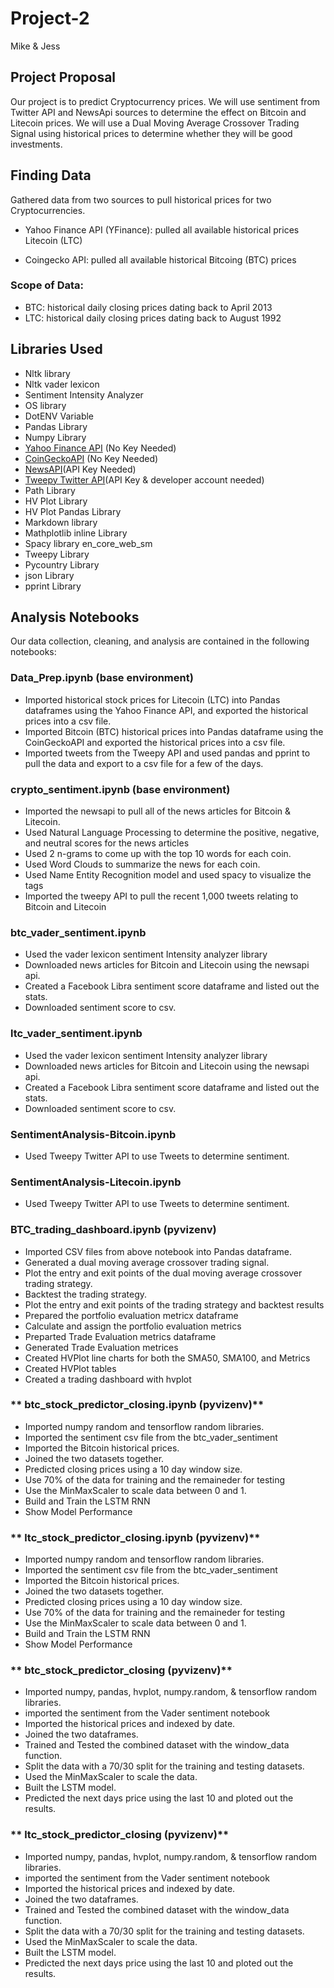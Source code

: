 # Project-2
Mike & Jess
## Project Proposal
Our project is to predict Cryptocurrency prices. We will use sentiment from Twitter API and NewsApi sources to determine the effect on Bitcoin and Litecoin prices. We will use a Dual Moving Average Crossover Trading Signal using historical prices to determine whether they will be good investments.

## Finding Data
Gathered data from two sources to pull historical prices for two Cryptocurrencies.

- Yahoo Finance API (YFinance): pulled all available historical prices Litecoin (LTC)

- Coingecko API: pulled all available historical Bitcoing (BTC) prices

### **Scope of Data:**
- BTC: historical daily closing prices dating back to April 2013
- LTC: historical daily closing prices dating back to August 1992

## **Libraries Used**

- Nltk library
- Nltk vader lexicon
- Sentiment Intensity Analyzer
- OS library
- DotENV Variable
- Pandas Library
- Numpy Library
- [Yahoo Finance API](https://pypi.org/project/yahoo-finance/) (No Key Needed)
- [CoinGeckoAPI](https://github.com/man-c/pycoingecko) (No Key Needed)
- [NewsAPI](https://newsapi.org/docs)(API Key Needed)
- [Tweepy Twitter API](https://developer.twitter.com/en/docs/twitter-api/tools-and-libraries)(API Key & developer account needed)
- Path Library
- HV Plot Library
- HV Plot Pandas Library
- Markdown library
- Mathplotlib inline Library
- Spacy library en_core_web_sm
- Tweepy Library
- Pycountry Library
- json Library
- pprint Library

## **Analysis Notebooks**
Our data collection, cleaning, and analysis are contained in the following notebooks:

### **Data_Prep.ipynb (base environment)** 
- Imported historical stock prices for Litecoin (LTC) into Pandas dataframes using the Yahoo Finance API, and exported the historical prices into a csv file.
- Imported Bitcoin (BTC) historical prices into Pandas dataframe using the CoinGeckoAPI and exported the historical prices into a csv file.
- Imported tweets from the Tweepy API and used pandas and pprint to pull the data and export to a csv file for a few of the days.

### **crypto_sentiment.ipynb (base environment)**
- Imported the newsapi to pull all of the news articles for Bitcoin & Litecoin.
- Used Natural Language Processing to determine the positive, negative, and neutral scores for the news articles
- Used 2 n-grams to come up with the top 10 words for each coin.
- Used Word Clouds to summarize the news for each coin.
- Used Name Entity Recognition model and used spacy to visualize the tags
- Imported the tweepy API to pull the recent 1,000 tweets relating to Bitcoin and Litecoin

### **btc_vader_sentiment.ipynb**
- Used the vader lexicon sentiment Intensity analyzer library
- Downloaded news articles for Bitcoin and Litecoin using the newsapi api. 
- Created a Facebook Libra sentiment score dataframe and listed out the stats.
- Downloaded sentiment score to csv.

### **ltc_vader_sentiment.ipynb**
- Used the vader lexicon sentiment Intensity analyzer library
- Downloaded news articles for Bitcoin and Litecoin using the newsapi api. 
- Created a Facebook Libra sentiment score dataframe and listed out the stats.
- Downloaded sentiment score to csv.

### **SentimentAnalysis-Bitcoin.ipynb**
 - Used Tweepy Twitter API to use Tweets to determine sentiment.

### **SentimentAnalysis-Litecoin.ipynb**
 - Used Tweepy Twitter API to use Tweets to determine sentiment.

### **BTC_trading_dashboard.ipynb (pyvizenv)**
- Imported CSV files from above notebook into Pandas dataframe.
- Generated a dual moving average crossover trading signal.
- Plot the entry and exit points of the dual moving average crossover trading strategy.
- Backtest the trading strategy.
- Plot the entry and exit points of the trading strategy and backtest results
- Prepared the portfolio evaluation metricx dataframe
- Calculate and assign the portfolio evaluation metrics
- Preparted Trade Evaluation metrics dataframe
- Generated Trade Evaluation metrices
- Created HVPlot line charts for both the SMA50, SMA100, and Metrics
- Created HVPlot tables
- Created a trading dashboard with hvplot

### ** btc_stock_predictor_closing.ipynb (pyvizenv)**
- Imported numpy random and tensorflow random libraries.
- Imported the sentiment csv file from the btc_vader_sentiment
- Imported the Bitcoin historical prices.
- Joined the two datasets together.
- Predicted closing prices using a 10 day window size.
- Use 70% of the data for training and the remaineder for testing
- Use the MinMaxScaler to scale data between 0 and 1.
- Build and Train the LSTM RNN
- Show Model Performance

### ** ltc_stock_predictor_closing.ipynb (pyvizenv)**
- Imported numpy random and tensorflow random libraries.
- Imported the sentiment csv file from the btc_vader_sentiment
- Imported the Bitcoin historical prices.
- Joined the two datasets together.
- Predicted closing prices using a 10 day window size.
- Use 70% of the data for training and the remaineder for testing
- Use the MinMaxScaler to scale data between 0 and 1.
- Build and Train the LSTM RNN
- Show Model Performance

### ** btc_stock_predictor_closing (pyvizenv)**
- Imported numpy, pandas, hvplot, numpy.random, & tensorflow random libraries.
- imported the sentiment from the Vader sentiment notebook
- Imported the historical prices and indexed by date.
- Joined the two dataframes.
- Trained and Tested the combined dataset with the window_data function.
- Split the data with a 70/30 split for the training and testing datasets.
- Used the MinMaxScaler to scale the data.
- Built the LSTM model.
- Predicted the next days price using the last 10 and ploted out the results.

### ** ltc_stock_predictor_closing (pyvizenv)**
- Imported numpy, pandas, hvplot, numpy.random, & tensorflow random libraries.
- imported the sentiment from the Vader sentiment notebook
- Imported the historical prices and indexed by date.
- Joined the two dataframes.
- Trained and Tested the combined dataset with the window_data function.
- Split the data with a 70/30 split for the training and testing datasets.
- Used the MinMaxScaler to scale the data.
- Built the LSTM model.
- Predicted the next days price using the last 10 and ploted out the results.
